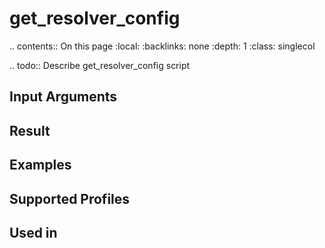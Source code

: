 

# get_resolver_config

.. contents:: On this page
    :local:
    :backlinks: none
    :depth: 1
    :class: singlecol

.. todo::
    Describe get_resolver_config script

Input Arguments
---------------

Result
------

Examples
--------

Supported Profiles
------------------

Used in
-------

